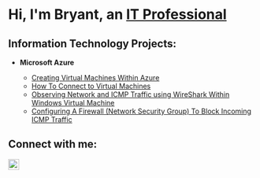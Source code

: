 <h1>Hi, I'm Bryant, an <a href="https://linkedin.com/in/">IT Professional</a></h1>

<h2>Information Technology Projects:</h2>

- <b>Microsoft Azure</b>
  
  - [Creating Virtual Machines Within Azure](https://github.com/BryantIThelp/creating-virtual-machines)
  - [How To Connect to Virtual Machines](https://github.com/BryantIThelp/connect-virtual-machine)
  - [Observing Network and ICMP Traffic using WireShark Within Windows Virtual Machine](https://github.com/BryantIThelp/observe-network-icmp-traffic)
  - [Configuring A Firewall (Network Security Group) To Block Incoming ICMP Traffic](https://github.com/BryantIThelp/configure-firewall-nsg)
<h2>Connect with me:</h2>

[<img align="left" alt="Josh | LinkedIn" width="22px" src="https://cdn.jsdelivr.net/npm/simple-icons@v3/icons/linkedin.svg" />][linkedin]

[linkedin]: https://linkedin.com/in/

